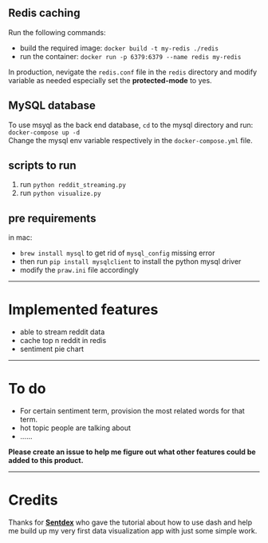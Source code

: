 ## Redis caching
Run the following commands:
- build the required image: `docker build -t my-redis ./redis`
- run the container: `docker run -p 6379:6379 --name redis my-redis`

In production, nevigate the `redis.conf` file in the `redis` directory and modify variable as needed especially set the **protected-mode** to yes.

## MySQL database
To use msyql as the back end database, `cd` to the mysql directory and run:  
`docker-compose up -d`  
Change the mysql env variable respectively in the `docker-compose.yml` file.

## scripts to run
1. run `python reddit_streaming.py` 
2. run `python visualize.py`

## pre requirements
in mac:
- `brew install mysql` to get rid of `mysql_config` missing error
- then run `pip install mysqlclient` to install the python mysql driver
- modify the `praw.ini` file accordingly

___
# Implemented features
- able to stream reddit data
- cache top n reddit in redis
- sentiment pie chart

___
# To do
- For certain sentiment term, provision the most related words for that term.
- hot topic people are talking about
- ......

**Please create an issue to help me figure out what other features could be added to this product.**

___
# Credits
Thanks for [**Sentdex**](https://github.com/Sentdex) who gave the tutorial about how to use dash and help me build up my very first data visualization app with just some simple work.

